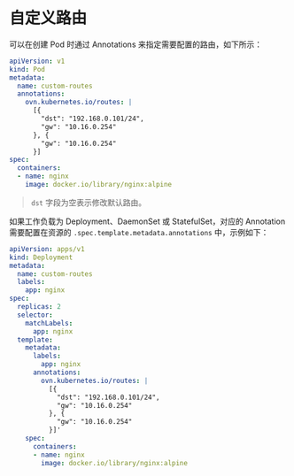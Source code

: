 # 自定义路由

可以在创建 Pod 时通过 Annotations 来指定需要配置的路由，如下所示：

```yaml
apiVersion: v1
kind: Pod
metadata:
  name: custom-routes
  annotations:
    ovn.kubernetes.io/routes: |
      [{
        "dst": "192.168.0.101/24",
        "gw": "10.16.0.254"
      }, {
        "gw": "10.16.0.254"
      }]
spec:
  containers:
  - name: nginx
    image: docker.io/library/nginx:alpine
```

> `dst` 字段为空表示修改默认路由。

如果工作负载为 Deployment、DaemonSet 或 StatefulSet，对应的 Annotation 需要配置在资源的 `.spec.template.metadata.annotations` 中，示例如下：

```yaml
apiVersion: apps/v1
kind: Deployment
metadata:
  name: custom-routes
  labels:
    app: nginx
spec:
  replicas: 2
  selector:
    matchLabels:
      app: nginx
  template:
    metadata:
      labels:
        app: nginx
      annotations:
        ovn.kubernetes.io/routes: |
          [{
            "dst": "192.168.0.101/24",
            "gw": "10.16.0.254"
          }, {
            "gw": "10.16.0.254"
          }]'
    spec:
      containers:
      - name: nginx
        image: docker.io/library/nginx:alpine
```
